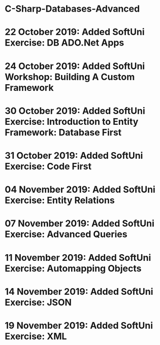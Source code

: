 # C-Sharp-Databases-Advanced
# 22 October 2019: Added SoftUni Exercise: DB ADO.Net Apps
# 24 October 2019: Added SoftUni Workshop: Building A Custom Framework
# 30 October 2019: Added SoftUni Exercise: Introduction to Entity Framework: Database First
# 31 October 2019: Added SoftUni Exercise: Code First
# 04 November 2019: Added SoftUni Exercise: Entity Relations
# 07 November 2019: Added SoftUni Exercise: Advanced Queries
# 11 November 2019: Added SoftUni Exercise: Automapping Objects
# 14 November 2019: Added SoftUni Exercise: JSON
# 19 November 2019: Added SoftUni Exercise: XML
